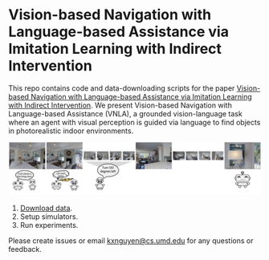 # Vision-based Navigation with Language-based Assistance via Imitation Learning with Indirect Intervention

This repo contains code and data-downloading scripts for the paper [Vision-based Navigation with Language-based Assistance via Imitation Learning with Indirect Intervention](https://arxiv.org/abs/1812.04155). We present Vision-based Navigation with Language-based Assistance (VNLA), a grounded vision-language task where an agent with visual perception is guided via language to find objects in photorealistic indoor environments. 

![Concept](example.png)


1. [Download data](https://github.com/debadeepta/learningtoask/tree/master/data). 
2. Setup simulators. 
3. Run experiments. 

Please create issues or email kxnguyen@cs.umd.edu for any questions or feedback. 
